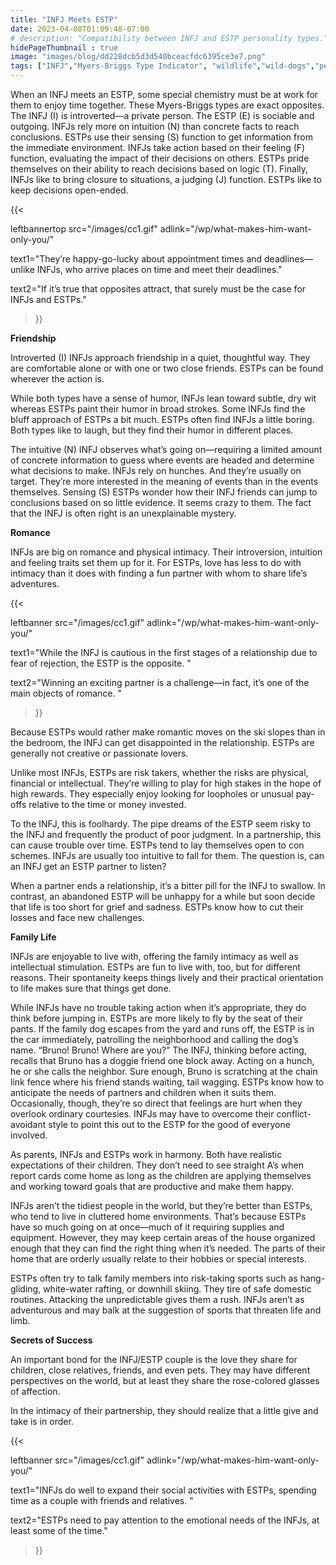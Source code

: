 ```yaml
---
title: "INFJ Meets ESTP"
date: 2023-04-08T01:09:48-07:00
# description: "Compatibility between INFJ and ESTP personality types."
hidePageThumbnail : true 
image: "images/blog/dd228dcb5d3d540bceacfdc6395ce3e7.png"
tags: ["INFJ","Myers-Briggs Type Indicator", "wildlife","wild-dogs","pets","animal-welfare"]
---
```



<!-- This is **bold** text, and this is *emphasized* text.
![infp_injf table](/infp_injf-table.jpg)
Visit the [Hugo](https://gohugo.io) website! -->

<!-- https://beaconstreetusa.com/wp/infj-meets-estp/ -->


When an INFJ meets an ESTP, some special chemistry must be at work for them to enjoy time together. These Myers-Briggs types are exact opposites.
The INFJ (I) is introverted—a private person. The ESTP (E) is sociable and outgoing. INFJs rely more on intuition (N) than concrete facts to reach conclusions. ESTPs use their sensing (S) function to get information from the immediate environment. INFJs take action based on their feeling (F) function, evaluating the impact of their decisions on others. ESTPs pride themselves on their ability to reach decisions based on logic (T). Finally, INFJs like to bring closure to situations, a judging (J) function. ESTPs like to keep decisions open-ended. 



{{< 

leftbannertop src="/images/cc1.gif" adlink="/wp/what-makes-him-want-only-you/"  

text1="They’re happy-go-lucky about appointment times and deadlines—unlike INFJs, who arrive places on time and meet their deadlines." 

text2="If it’s true that opposites attract, that surely must be the case for INFJs and ESTPs."

>}}

**Friendship**

Introverted (I) INFJs approach friendship in a quiet, thoughtful way. They are comfortable alone or with one or two close friends. ESTPs can be found wherever the action is.

While both types have a sense of humor, INFJs lean toward subtle, dry wit whereas ESTPs paint their humor in broad strokes. Some INFJs find the bluff approach of ESTPs a bit much. ESTPs often find INFJs a little boring. Both types like to laugh, but they find their humor in different places.

The intuitive (N) INFJ observes what’s going on—requiring a limited amount of concrete information to guess where events are headed and determine what decisions to make. INFJs rely on hunches. And they’re usually on target. They’re more interested in the meaning of events than in the events themselves. Sensing (S) ESTPs wonder how their INFJ friends can jump to conclusions based on so little evidence. It seems crazy to them. The fact that the INFJ is often right is an unexplainable mystery.

**Romance**

INFJs are big on romance and physical intimacy. Their introversion, intuition and feeling traits set them up for it. For ESTPs, love has less to do with intimacy than it does with finding a fun partner with whom to share life’s adventures.

{{< 

leftbanner src="/images/cc1.gif" adlink="/wp/what-makes-him-want-only-you/"  

text1="While the INFJ is cautious in the first stages of a relationship due to fear of rejection, the ESTP is the opposite. " 

text2="Winning an exciting partner is a challenge—in fact, it’s one of the main objects of romance. "

>}}

Because ESTPs would rather make romantic moves on the ski slopes than in the bedroom, the INFJ can get disappointed in the relationship. ESTPs are generally not creative or passionate lovers.

Unlike most INFJs, ESTPs are risk takers, whether the risks are physical, financial or intellectual. They’re willing to play for high stakes in the hope of high rewards. They especially enjoy looking for loopholes or unusual pay-offs relative to the time or money invested.

To the INFJ, this is foolhardy. The pipe dreams of the ESTP seem risky to the INFJ and frequently the product of poor judgment. In a partnership, this can cause trouble over time. ESTPs tend to lay themselves open to con schemes. INFJs are usually too intuitive to fall for them. The question is, can an INFJ get an ESTP partner to listen?

When a partner ends a relationship, it’s a bitter pill for the INFJ to swallow. In contrast, an abandoned ESTP will be unhappy for a while but soon decide that life is too short for grief and sadness. ESTPs know how to cut their losses and face new challenges.

**Family Life**

INFJs are enjoyable to live with, offering the family intimacy as well as intellectual stimulation. ESTPs are fun to live with, too, but for different reasons. Their spontaneity keeps things lively and their practical orientation to life makes sure that things get done.

While INFJs have no trouble taking action when it’s appropriate, they do think before jumping in. ESTPs are more likely to fly by the seat of their pants. If the family dog escapes from the yard and runs off, the ESTP is in the car immediately, patrolling the neighborhood and calling the dog’s name. “Bruno! Bruno! Where are you?” The INFJ, thinking before acting, recalls that Bruno has a doggie friend one block away. Acting on a hunch, he or she calls the neighbor. Sure enough, Bruno is scratching at the chain link fence where his friend stands waiting, tail wagging.
ESTPs know how to anticipate the needs of partners and children when it suits them. Occasionally, though, they’re so direct that feelings are hurt when they overlook ordinary courtesies. INFJs may have to overcome their conflict-avoidant style to point this out to the ESTP for the good of everyone involved.

As parents, INFJs and ESTPs work in harmony. Both have realistic expectations of their children. They don’t need to see straight A’s when report cards come home as long as the children are applying themselves and working toward goals that are productive and make them happy.

INFJs aren’t the tidiest people in the world, but they’re better than ESTPs, who tend to live in cluttered home environments. That’s because ESTPs have so much going on at once—much of it requiring supplies and equipment. However, they may keep certain areas of the house organized enough that they can find the right thing when it’s needed. The parts of their home that are orderly usually relate to their hobbies or special interests.

ESTPs often try to talk family members into risk-taking sports such as hang-gliding, white-water rafting, or downhill skiing. They tire of safe domestic routines. Attacking the unpredictable gives them a rush. INFJs aren’t as adventurous and may balk at the suggestion of sports that threaten life and limb.

**Secrets of Success**

An important bond for the INFJ/ESTP couple is the love they share for children, close relatives, friends, and even pets. They may have different perspectives on the world, but at least they share the rose-colored glasses of affection.

In the intimacy of their partnership, they should realize that a little give and take is in order. 

{{< 

leftbanner src="/images/cc1.gif" adlink="/wp/what-makes-him-want-only-you/"  

text1="INFJs do well to expand their social activities with ESTPs, spending time as a couple with friends and relatives. " 

text2="ESTPs need to pay attention to the emotional needs of the INFJs, at least some of the time."

>}}